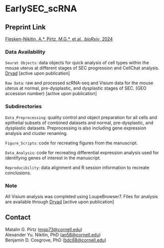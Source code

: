 # EarlySEC_scRNA


## Preprint Link
[Flesken-Nikitin, A.\*, Pirtz, M.G.\*, et al., *bioRxiv*, 2024](https://www.biorxiv.org/content/10.1101/2024.03.15.585274v1)


### Data Availability
`Seurat Objects`: data objects for quick analysis of cell types within the mouse uterus at different stages of SEC progression and CellChat analysis. [Dryad]() [active upon publication]  

`Raw Data`: raw and processed scRNA-seq and Visium data for the mouse uterus at normal, pre-dysplastic, and dysplastic stages of SEC. (GEO accession number) [active upon publication]  


### Subdirectories
`Data_Preprocessing`: quality control and object preparation for all cells and epithelial subsets of combined datasets and normal, pre-dysplastic, and dysplastic datasets. Preprocessing is also including gene expression analysis and cluster renaming.

`Figure_Scripts`: code for recreating figures from the manuscript. 

`Data_Analysis`: code for recreating differential expression analysis used for identifying genes of interest in the manuscript.

`Reproducibility`: data alignment and R session information to recreate conclusions.  

### Note
All Visium analysis was completed using LoupeBrowser7. Files for analysis are available through [Dryad]() [active upon publication] 

## Contact
Matalin G. Pirtz ([mgp73@cornell.edu](mgp73@cornell.edu))  
Alexander Yu. Nikitin, PhD ([an58@cornell.edu](an58@cornell.edu))  
Benjamin D. Cosgrove, PhD ([bdc68@cornell.edu](bdc68@cornell.edu))  

